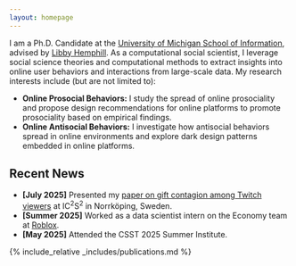 ```yaml
---
layout: homepage
---
```


I am a Ph.D. Candidate at the <a href="https://www.si.umich.edu/">University of Michigan School of Information</a>, advised by <a href="https://www.libbyh.com/">Libby Hemphill</a>. As a computational social scientist, I leverage social science theories and computational methods to extract insights into online user behaviors and interactions from large-scale data. My research interests include (but are not limited to):

- **Online Prosocial Behaviors:** I study the spread of online prosociality and propose design recommendations for online platforms to promote prosociality based on empirical findings.
- **Online Antisocial Behaviors:** I investigate how antisocial behaviors spread in online environments and explore dark design patterns embedded in online platforms.

## Recent News

- **[July 2025]** Presented my <a href="https://arxiv.org/abs/2501.09235">paper on gift contagion among Twitch viewers</a> at IC<sup>2</sup>S<sup>2</sup> in Norrköping, Sweden.
- **[Summer 2025]** Worked as a data scientist intern on the Economy team at <a href="https://corp.roblox.com/">Roblox</a>.
- **[May 2025]** Attended the CSST 2025 Summer Institute.

{% include_relative _includes/publications.md %}
